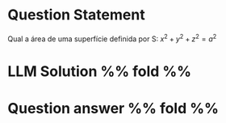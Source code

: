# Question Statement
Qual a área de uma superfície definida por S: $x^2 + y^2 + z^2 = a^2$

# LLM Solution %% fold %%


# Question answer %% fold %%
